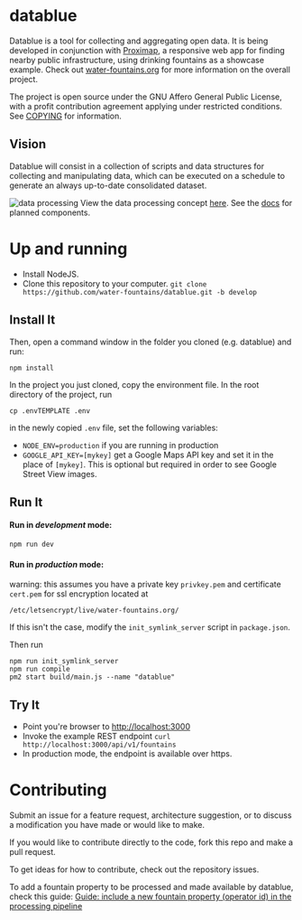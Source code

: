 # datablue
Datablue is a tool for collecting and aggregating open data.
It is being developed in conjunction with [Proximap](//github.com/mmmatthew/proximap), a responsive web app for finding nearby public infrastructure, using drinking fountains as a showcase example. Check out [water-fountains.org](//water-fountains.org)
for more information on the overall project.

The project is open source under the GNU Affero General Public License, with a profit contribution agreement applying under restricted conditions. See [COPYING](/COPYING) for information.

## Vision
Datablue will consist in a collection of scripts and data structures for collecting and manipulating data, which can be executed on a schedule to generate an always up-to-date consolidated dataset.

![data processing](https://www.lucidchart.com/publicSegments/view/fbd5eb93-ad45-4c2f-9502-17792052a63a/image.png)
View the data processing concept [here](https://www.lucidchart.com/invitations/accept/24f813e7-3d79-4de6-90bc-a3bfbe8d8cbf). See the [docs](/docs/components.md) for planned components.

# Up and running
- Install NodeJS.
- Clone this repository to your computer. `git clone https://github.com/water-fountains/datablue.git -b develop`

## Install It
Then, open a command window in the folder you cloned (e.g. datablue) and run:
```
npm install
```

In the project you just cloned, copy the environment file. In the root directory of the project, run

`cp .envTEMPLATE .env`

in the newly copied `.env` file, set the following variables:

- `NODE_ENV=production` if you are running in production
- `GOOGLE_API_KEY=[mykey]` get a Google Maps API key and set it in the place of `[mykey]`. This is optional but required in order to see Google Street View images.

## Run It
#### Run in *development* mode:

```
npm run dev
```

#### Run in *production* mode:
warning: this assumes you have a private key `privkey.pem` and certificate `cert.pem` for ssl encryption located at 

`/etc/letsencrypt/live/water-fountains.org/`

If this isn't the case, modify the `init_symlink_server` script in `package.json`.

Then run
```
npm run init_symlink_server
npm run compile
pm2 start build/main.js --name "datablue"
```



## Try It
* Point you're browser to [http://localhost:3000](http://localhost:3000)
* Invoke the example REST endpoint `curl http://localhost:3000/api/v1/fountains`
* In production mode, the endpoint is available over https.
   


# Contributing

Submit an issue for a feature request, architecture suggestion, or to discuss a modification you have made or would like to make. 

If you would like to contribute directly to the code, fork this repo and make a pull request.

To get ideas for how to contribute, check out the repository issues.

To add a fountain property to be processed and made available by datablue, check this guide: [Guide: include a new fountain property (operator id) in the processing pipeline](https://github.com/water-fountains/datablue/wiki/Guide:-include-a-new-fountain-property-(operator-id)-in-the-processing-pipeline)
